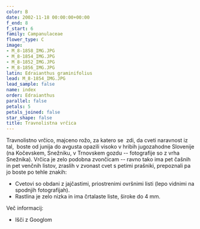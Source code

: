 ```yaml
---
color: B
date: 2002-11-18 00:00:00+00:00
f_end: 8
f_start: 6
family: Campanulaceae
flower_type: C
image:
- M_8-1858_IMG.JPG
- M_8-1854_IMG.JPG
- M_8-1852_IMG.JPG
- M_8-1856_IMG.JPG
latin: Edraianthus graminifolius
lead: M_8-1854_IMG.JPG
lead_sample: false
name: index
order: Edraianthus
parallel: false
petals: 5
petals_joined: false
star_shape: false
title: Travnolistna vrčica
---
```

Travnolistno vrčico, majceno rožo, za katero se  zdi, da cveti naravnost iz tal,  boste od junija do avgusta opazili visoko v hribih jugozahodne Slovenije (na Kočevskem, Snežniku, v Trnovskem gozdu -- fotografije so z vrha Snežnika). Vrčica je zelo podobna zvončicam -- ravno tako ima pet čašnih in pet venčnih listov, zraslih v zvonast cvet s petimi prašniki, prepoznali pa jo boste po tehle znakih:

-   Cvetovi so obdani z jajčastimi, priostrenimi ovršnimi listi (lepo vidnimi na spodnjih fotografijah).
-   Rastlina je zelo nizka in ima črtalaste liste, široke do 4 mm.

Več informacij:

-   Išči z Googlom
